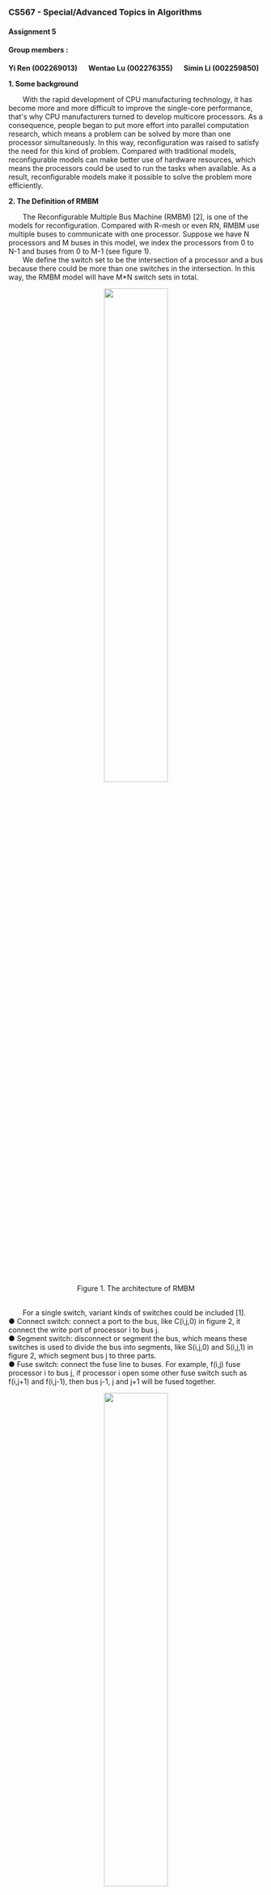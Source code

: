 ### CS567 - Special/Advanced Topics in Algorithms
#### Assignment 5
#### Group members :
**Yi Ren (002269013)** &ensp;&ensp;
**Wentao Lu (002276355)** &ensp;&ensp;
**Simin Li (002259850)**

**1. Some background**  

&ensp;&ensp;&ensp;&ensp;With the rapid development of CPU manufacturing technology, it has become more and more difficult to improve the single-core performance, that's why CPU manufacturers turned to develop multicore processors. As a consequence, people began to put more effort into parallel computation research, which means a problem can be solved by more than one processor simultaneously. In this way, reconfiguration was raised to satisfy the need for this kind of problem. Compared with traditional models, reconfigurable models can make better use of hardware resources, which means the processors could be used to run the tasks when available. As a result, reconfigurable models make it possible to solve the problem more efficiently.

**2. The Definition of RMBM**

&ensp;&ensp;&ensp;&ensp;The Reconfigurable Multiple Bus Machine (RMBM) [2], is one of the models for reconfiguration. Compared with R-mesh or even RN, RMBM use multiple buses to communicate with one processor. Suppose we have N processors and M buses in this model, we index the processors from 0 to N-1 and buses from 0 to M-1 (see figure 1).  
&ensp;&ensp;&ensp;&ensp;We define the switch set to be the intersection of a processor and a bus because there could be more than one switches in the intersection.  In this way, the RMBM model will have M*N switch sets in total.

<div align=center><img src="http://15.222.11.163/wp-content/uploads/2020/04/RMBM-2-1024x734.png" width="50%" height="50%"></div>  
</br>
<center> Figure 1.  The architecture of RMBM </center>  
</br>

&ensp;&ensp;&ensp;&ensp;For a single switch, variant kinds of switches could be included [1].   
● Connect switch: connect a port to the bus, like C(i,j,0) in figure 2, it connect the write port of processor i to bus j.  
● Segment switch: disconnect or segment the bus, which means these switches is used to divide the bus into segments, like S(i,j,0) and S(i,j,1) in figure 2, which segment bus j to three parts.  
● Fuse switch: connect the fuse line to buses. For example, f(i,j) fuse processor i to bus j, if processor i open some other fuse switch such as f(i,j+1) and f(i,j-1), then bus j-1, j and j+1 will be fused together.  
<div align=center><img src="http://15.222.11.163/wp-content/uploads/2020/04/RMBM-3.png" width="50%" height="50%"></div>  
</br>
<center> Figure 2.  The structure of RMBM switch </center>
</br>
&ensp;&ensp;&ensp;&ensp;Furthermore, we can specify RMBM by different memory accessing mode, that is concurrence and exclusion. So we have 4 kinds of RMBM:    

● Exclusive-read exclusive-write (EREW) RMBM  
● Concurrent-read exclusive-write (CREW) RMBM   
● Concurrent-read concurrent-write (CRCW) RMBM   
● Exclusive-read concurrent-write (ERCW) RMBM     

&ensp;&ensp;&ensp;&ensp;While concurrent read is comprehensible, the concurrent write will need some strategy to resolve the conflict. As a consequence, 4 strategies were raised [1]:  
● Common: when different processors write on the same bus simultaneously, the value should also be the same.   
● Collision: when different processors write on the same bus simultaneously, a collision value should be written instead of the values from processors.  
● Priority: when different processors write on the same bus simultaneously, the processor with a lower index has the priority to write.   
● Combining: when different processors write on the same bus simultaneously, an operation should be done to all the values provided by processors. The operation could be one of the follows:   
sum, product, logical conjunction, logical disjunction, logical exclusive disjunction, maximum and minimum.  

**3. Some Variants**  

&ensp;&ensp;&ensp;&ensp;Generally speaking, the RMBM model has two basic functions, segment, and fuse, which is mentioned above. Segment means the processor can divide a bus into separate segments while fuse means different buses could be connected. Base on segment and fuse, RMBM has four variants [3].   
● Basic RMBM (B-RMBM), which is non-reconfigurable, just like a PRAM. Connect switch is the only choice to constitute its switch set. In this way, B-RMBM is not able to fuse or segment buses.  
● Segmenting RMBM (S-RMBM), Compared to B-RMBM, it has the segment switch other than connecting switch. S-RMBM can segment but not fuse.  
● Fusing RMBM (F-RMBM), the F-RMBM has both fuse switch and connect switch. F-RMBM can fuse buses, however, it cannot segment buses.  
● Extended RMBM (E-RMBM), it has all the three switches mentioned, in this way, E-RMBM can fuse and segment buses.

**4. Directed Variants**  

&ensp;&ensp;&ensp;&ensp;DRMBM, which denotes the Directed Reconfigurable Multiple Bus Machine, is another variant of RMBM [2]. The main difference between DRMBM and RMBM is the direction. In an RMBM model, a signal can be transmitted to all the buses fused, while in the DRMBM model, the signal can only be transmitted in a certain direction.   
&ensp;&ensp;&ensp;&ensp;Actually, when we look into the structure of the DRMBM model, we will notice that every processor is connected by two fuse lines with different directions, as is shown in figure 3. One of them from top to bottom, the other keeps an inverse direction.   
&ensp;&ensp;&ensp;&ensp;Take figure 3 as an example, if we connect all the buses to fuse line 1，and a signal from processor i is placed on bus j, then that signal will be only transmitted to bus k( k > j ) that connected to fuse line. However, RMBM can be emulated by DRMBM when fuse line 1 and fuse line 2 are synchronized, which means the two switches of bus j and fuse line need to keep the identical state so that the signal could be transmitted in both directions.
<div align=center><img src="http://15.222.11.163/wp-content/uploads/2020/04/RMBM-4.png" width="50%" height="50%"></div>  
</br>
<center> Figure 3.  The structure of DRMBM switch </center>
</br>

&ensp;&ensp;&ensp;&ensp;Similar to RMBM model, DRMBM also has some variants:  
● Basic DRMBM (B-DRMBM)  
● Segmenting DRMBM (S-DRMBM)  
● Fusing DRMBM (F-DRMBM)   
● Extended DRMBM (E-DRMBM)  

**5. Problems can be solved**  

&ensp;&ensp;&ensp;&ensp;As we know, many problems can be solved by parallel computation models with linear or even constant time. However, some of them can exploit the power of reconfiguration to a great extend,  such as Permutation Routing, Counting Bits, Prefix Sums of Bits, Neighbor Localization and Chain Sorting [1]. One interesting thing is many problems can be solved by different kinds of reconfigurable models, with respective resources and complexity.  
&ensp;&ensp;&ensp;&ensp;For RMBM models, some of them resemble R-Mesh models. For instance, the F-RMBM is similar to HVR-RMBM, as F-RMBM comprises vertical fuse lines and horizontal buses [1]. Also, the S-RMBM, which can be seen as a set of segmentable buses, can be used to simulate R-Mesh.   
&ensp;&ensp;&ensp;&ensp;As mentioned above, some R-Mesh algorithms can be performed on S-RMBM in constant time, we will take Neighbor Localization and Chain Sorting as an example [1]. The object for Neighbor Localization is connecting active processors with a single bus, every active processor will hold a 'pointer' which point at the next active processor, as is illustrated in Figure 4. If a processor is active, the inner East port and West port will be disconnected, otherwise, they will be fused.

<div align=center><img src="http://15.222.11.163/wp-content/uploads/2020/04/%E6%9C%AA%E5%91%BD%E5%90%8D%E6%96%87%E4%BB%B6-1-1024x255.png" width="50%" height="50%"></div>  
</br>
<center> Figure 4.  An example of Neighbor Localization </center>
</br>

&ensp;&ensp;&ensp;&ensp;Neighbor Localization is a key point to solve Chain Sorting problem, suppose we have n integers from a<sub>0</sub> to a<sub>n-1</sub>, we can use Chain Sorting to put these integers in a certain order. We denote the given integer by b bits, then the Chain Sorting problem could be solved with a few steps as following [1].   
● Step 1：Denote a 2<sup>b</sup> * n R-Mesh, each processor(0,j) in the first row holds the input values respectively, as Figure 5.    
● Step 2：For every column i from 0 to n-1， broadcast the value from processor(i,0).  
● Step 3：For every row i from 0 to 2<sup>b</sup>-1, we note processor(i, j) active if and only if a<sub>j</sub> == i.   
● Step 4：For every row i from 0 to 2<sup>b</sup>-1, we construct a list L<sub>i</sub> with Neighbor Localizatin, to indicate the order of same input values.   
● Step 5：For every list  L<sub>i</sub> in Step 3，we denote p(j) as the pointer which points to the next integer in the list, as illustrated in Figure 6 stage 1.  
● Step 6：For a certain list L<sub>i</sub>, send the first and the last integer to processor(i,0). If no data is sent to processor(i,0), we will note it as inactive.  
● Step 7：Connect all the lists in ascending order, which means the last integer of L<sub>i</sub> will point to the first integer of  L<sub>k</sub>, when processor(k,0) is the next active node for processor(i,0). As illustrated in Figure 6 stage 2 and 3.   

<div align=center><img src="http://15.222.11.163/wp-content/uploads/2020/04/RMBM-7-1024x721.png" width="50%" height="50%"></div>  
</br>
<center> Figure 5.  An example of R-Mesh </center>
</br>

<div align=center><img src="http://15.222.11.163/wp-content/uploads/2020/04/RMBM-8.png" width="50%" height="50%"></div>  
</br>
<center> Figure 6. Three main stages of Chain Sorting [1]  </center>
</br>

&ensp;&ensp;&ensp;&ensp;As mentioned, we can perform this algorithm on an S-RMBM model, which has n processors and  2<sup>b</sup> buses. Considering the algorithm runs on R-Mesh in constant time and S-RMBM can perform Neighbor Localization in constant time, it can run on RMBM in sub-linear time.   
&ensp;&ensp;&ensp;&ensp;On the one hand, RMBM models use fewer resources (processors) than R-Mesh, which seems to be economic. On the other hand, it is slower than its R-Mesh counterparts, since a processor in RMBM models is permitted to set only one switch at a time, which means time needs to be spent on the switch setting.   

**6. Relation between RMBM and shared memory models**  

&ensp;&ensp;&ensp;&ensp;The shared memory model is one of the conventional models for parallel computation, all the processors share a common memory, which means any processor has access to any memory unit. Parallel Random Access Machine (PRAM) is one of the shared memory models, it is widely used for its concise and comprehensible architecture. Broadcast with Selective Reduction (BSR) [4] is also a shared memory model, it is based on the CRCW PRAM model with a unique combining collision resolution. Obviously, the main difference between RMBM and shared memory models is reconfiguration features, such as segment and fuse. PRAM models are non-configurable whereas RMBM  models can change the connectivity between processors and buses with reconfiguration.  
&ensp;&ensp;&ensp;&ensp;When we talk about the relation between reconfigurable models and shared memory models, one important thing is the computational power comparison. Here's a definition of computational power [1], for a problem of size N and for some constant c > 0, a polynomially bounded instance of a model has O(N<sup>c</sup>) elements (processors, wires, gates, etc.). Model M<sub>1</sub> is as powerful as model M<sub>2</sub> if, for every problem that an instance of M<sub>2</sub> can solve, there is an instance of M<sub>1</sub> that can solve the problem as fast as M<sub>2</sub>. Model M<sub>1</sub> is more powerful (or model M<sub>2</sub>is less powerful) if, in addition, an instance of M<sub>1</sub> can solve at least one problem faster than M<sub>2</sub>.

&ensp;&ensp;&ensp;&ensp;Generally speaking, RMBM models are more powerful than PRAM models, although some of the PRAM models are as powerful as the weak RMBMs [1].  
● B-RMBM, as the weakest RMBM, is as powerful as PRAM. As we know, the B-RMBM doesn't have the segment or fuse feature, therefore it is non-reconfigurable like the PRAM models.  
● CRCW PRAM is as powerful as CREW S-RMBM. Actually, each step of a PRIORITY CRCW PRAM with P processors and S shared memory cells can be simulated in O(1) time on a CREW S-RMBM [P + S, S].  
● F-RMBM and E-RMBM are more powerful than PRAM models. In fact, all of the fusing models are more powerful than PRAM models.  
The computational power comparison is illustrated in Figure 7.  

<div align=center><img src="http://15.222.11.163/wp-content/uploads/2020/04/RMBM-9.png" width="50%" height="50%"></div>  
</br>
<center> Figure 7. Power of conventional and reconfigurable models [1]  </center>
</br>

**References:**  
[1] Ramachandran Vaidyanathan and Jerry L. Trahan, Dynamic.Reconfiguration.Architectures.and.Algorithms.Feb.2004, pp.23-57, pp.78-79, pp.91-92, pp.98-100, pp.327-329, pp.332-339.  
[2] Stefan D. Bruda, The Graph Accessibility Problem and the Universality of the Collision CRCW Conflict Resolution Rule∗,  pp.2-3.  
[3] Mingxian Jin* and Johnnie W. Baker, On the Power of the Multiple Associative Computing (MASC) Model Related to That of Reconfigurable Bus-Based Models, pp.3-4.  
[4] CATHERINE MAXCY CHOW, Broadcasting with Selective Reduction: An Alternative Implementation and New Algorithrns, pp.1-2.

